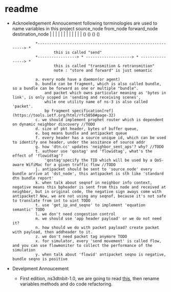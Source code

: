 # readme


* Acknoeledgement Annoucement 
    following torminologies are used to name variables in this project
            source_node         from_node           forward_node           destination_node
                |                   |                       |                   |
                |                   |                       |                   |
                |                   |                       |                   |
                ()                  ()                      ()                  ()
                
                *-------------------------------------------------------------> *
                        this is called "send"
                *-----------------> * --------------------> * ----------------> *
                        this is called "transmition & retransmition"
                        note : "store and forward" is just semantic
                
                a. every node have a daemon(or agent)
                b. bundle can be fragment, which is also called bundle, so a bundle can be forward as one or multiple "bundle".
                    and packet which owns particular meaning as 'bytes in link', is only scoped in 'sending and receiving scenes',
                    while one utility name of ns-3 is also called 'packet'.
                    bp fragment specification[ref](https://tools.ietf.org/html/rfc5050#page-32)
                c. we should implement prophet router which is dependent on dynamic neighbor discovery //TODO
                d. size of pkt header, bytes of buffer queue, 
                e. baq means bundle and antipacket queue
                f. every header has a source unique id, which can be used to identify one header, under the assitance of source addr
                g. how 'dtn.cc' updates 'neighbor_sent_aps'? why? //TODO
                t. authoer use 'qostag' and 'flowidtag', what's the effect of 'flowidtag'? 
                    'qostag'specify the TID which will be used by a QoS-aware WifiMac for a given traffic flow //TODO
                j. antipacket should be sent to 'source_node' every bundle arrive at 'dst_node', this antipacket is sth like 'standard dtn bundle report'
                k. when talk about seqnof in neighbor info context, negative means this bpheader is sent from this node and received at neighbor, but in original code, the negative sign aways come with antipacket? Now, we are not using any seqnof, because it's not safe to translate from int to uint TODO
                t. use 'get_ip_and_seqno' to implement 'equation semantic' TODO
                l. we don't need congestion control
                m. we should use 'app header payload' or we do not need it?
                n. how should we do with packet payload? create packet with payload, then addheader to it.
                z. we don't need packet tag anymore TODO
                x. for simulator, every 'send movement' is called flow, and you can use flowmoniter to collect the performance of the simulation
                y. when talk about 'flowid' antipacket seqno is negative, bundle seqno is positive

* Develpment Annoucement

    * First edition, ns3dtnbit-1.0, we are going to read [this](https://www.netlab.tkk.fi/tutkimus/dtn/ns/), then rename variables methods and do code refactoring.
